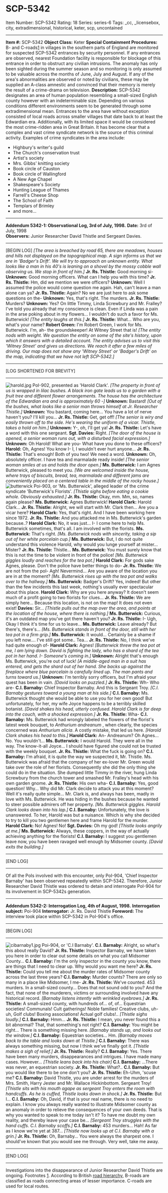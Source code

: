 # SCP-5342
Item Number: SCP-5342
Rating: 18
Series: series-6
Tags: _cc, _licensebox, city, extradimensional, historical, keter, scp, uncontained

---

**Item #:** SCP-5342
**Object Class:** Keter
**Special Containment Procedures:** B- and C-roads[1](javascript:;) in villages in the southern parts of England are monitored for suspected SCP-5342 entrances by security personnel. If any entrances are observed, nearest Foundation facility is responsible for blockage of this entrance in order to obstruct any civilian intrusions. The anomaly has only been sighted during the summer season and so monitoring is only assumed to be valuable across the months of June, July and August.
If any of the area's abnormalities are observed or noted by civilians, these may be supplied an A-class amnestic and convinced that their memory is merely the result of a crime-drama on television.
**Description:** SCP-5342 designates an area of human population resembling a small-sized English county however with an indeterminable size. Depending on various conditions different environments seem to be generated through some extradimensional mean. Entrances to the area have without exception consisted of local roads across smaller villages that date back to at least the Edwardian era.
Additionally, with its limited space it would be considered the most crime-ridden area in Great Britain. It has become clear that a complex and vast crime syndicate network is the source of this criminal activity. Examples of crime syndicates in the area include:
  * Highbury's writer's guild
  * The Church's conservation trust
  * Artist's society
  * Mrs. Gibbs' knitting society
  * Book circle of Causton
  * Book circle of Wallingford
  * A New Age Chapel
  * Shakespeare's Society
  * Hunting League of Thames
  * Farrell's Cheese Shop
  * The School of Faith
  * Templars of Brimley
  * and more…

* * *
**Addendum 5342-1: Observational Log, 3rd of July, 1998.**
**Date:** 3rd of July, 1998  
**Observers:** Junior Researcher David Thistle and Sergeant Davies.
* * *
[BEGIN LOG]
_[The area is breached by road 65, there are meadows, houses and hills not displayed on the topographical map. A sign informs us that we are in 'Badger's Drift'. We will try to approach an unknown entity. What looks like a man in his 40's is leaning on a shovel by the mossy cobble wall observing us. We stop in front of him.]_
**Jr. Rs. Thistle:** Good morning si-
**Unknown:** Good morning officers. What can I help you with this time?
**Jr. Rs. Thistle:** Hm, did we mention we were officers?
**Unknown:** Well I assumed the police would come question me again. Hah, can't leave a man alone can ya?
**Jr. Rs. Thistle:** Again? No we are just here to ask some questions on the-
**Unknown:** Yes, that's right. The murders.
**Jr. Rs. Thistle:** Murders?
**Unknown:** Yes? On little Timmy, Linda Screwbury and Mr. Fralley? I've told you already that my conscience is clean. Even if Linda was a pain in the arse poking about in my flowers… I wouldn't do such a favor for Ms. Butterwick!
_[The entity laughs at this.]_
**Jr. Rs. Thistle:** What… Who are you, what's your name?
**Robert Green:** I'm Robert Green, I work for Ms. Butterwick. I'm, ah- the groundskeeper! At Witney Street that is!
_[The entity nods with weight. We question the entity on some of the site's history, upon which it answers with a detailed account. The entity advises us to visit this 'Witney Street' and gives us directions. We reach it after a few miles of driving. Our map does not show any 'Witney Street' or 'Badger's Drift' on the map, indicating that we have not left SCP-5342.]_
* * *
[LOG SHORTENED FOR BREVITY]
* * *
![harold.jpg](http://scp-sandbox-3.wikidot.com/local--files/brunzell2/harold.jpg)
PoI-902, presented as 'Harold Clark'.
_[The property in front of us is wrapped in lilac bushes. A black iron gate leads us to a garden with a fruit tree and different flower arrangements. The house has the architecture of the Edwardian era and is approximately 60 -]_
**Unknown:** Bastard!
_[Out of the bushes, what looks like a senior man throws himself at Jr. Researcher Thistle.]_
**Unknown:** You bastard, coming here… You have a lot of nerve haven't you? I'll kill you…
**Jr. Rs. Thistle:** Get, get off!
_[The senior is wiry and easily thrown off to the side. He's wearing the uniform of a vicar. Thistle, takes a hold on him.]_
**Unknown:** Y-, oh, I'll get ya!
**Jr. Rs. Thistle:** Let's have a word with this one sergeant.
**Sgt. Davies:** Right.
_[The door of the house is opened, a senior woman runs out, with a disturbed facial expression.]_
**Unknown:** Oh Harold! What are you- What have you done to these officers?
**Harold:** Oh, Agnes! You know I- I, I wouldn't ever hurt anyone…
**Jr. Rs. Thistle:** That's enough! Both of you two! We need a word.
**Unknown:** Oh, absolutely officer. I have tea and marmalade ready inside!
_[The senior woman smiles at us and holds the door open.]_
**Ms. Butterwick:** I am Agnes Butterwick, pleased to meet you.
_[We are welcomed inside the house, where trays of biscuits, bread, tea, marmalade and different jams are conveniently placed on a centered table in the middle of the rocky house.]_
![butterwick](http://scp-sandbox-3.wikidot.com/local--files/brunzell2/butterwick)
Poi-903, or 'Ms. Butterwick', alleged leader of the crime syndicate 'Butterwick's Florists'.
_[Thistle sighs before eating a cookie whole. Obviously exhausted.]_
**Jr. Rs. Thistle:** Okay, mm. Mm, so, names again please?
**Ms. Butterwick:** Agnes Butterwick!
**Harold Clark:** Harold Clark…
**Jr. Rs. Thistle:** Alright, we will start with Mr. Clark then… Are you a vicar here?
**Harold Clark:** Yes, that's right. And I have been working here since 1972.
**Jr. Rs. Thistle:** And you attacked me in Ms. Butterwick's garden because..?
**Harold Clark:** No, it was just… I- I come here to help Ms. Butterwick sometimes, that's all. I am involved with the florists.
**Ms. Butterwick:** That's right.
_[Ms. Butterwick nods with sincerity, taking a sip out of her white porcelain cup.]_
**Ms. Butterwick:** But, I do not quite understand this violence Harold, why would you lunge yourself at mister… Mister?
**Jr. Rs. Thistle:** Thistle…
**Ms. Butterwick:** You must surely know that this is not the time to be violent in front of the police!
_[Ms. Butterwick giggles loudly and reaches for the tea pot.]_
**Harold Clark:** For gods sake Agnes, please. Don't the police have better things to do-
**Jr. Rs. Thistle:** We are not from the pol- Agh! Nevermind… Are you aware of the location you are in at the moment?
_[Ms. Butterwick rises up with the tea pot and walks over to the hallway.]_
**Ms. Butterwick:** Badger's Drift? Yes, indeed! But other than the few incidents this last week, nothing's usually ever spectacular about this place.
**Harold Clark:** Why are you here anyway? It doesn't seem much of a profit going to two florists for clues…
**Jr. Rs. Thistle:** We are simply here… Because this location, is not on the map! It does not even exist!
**Davies:** Sir…
_[Thistle pulls out the map over the area, and points at the location of the house, where there is nothing.]_
**Ms. Butterwick:** Curious, it's an outdated map you've got there haven't you?
**Jr. Rs. Thistle:** I- Ugh, Okay I think it's time for us to leave…
**Ms. Butterwick:** Leave already? But there's, there's…
_[Ms. Butterwick stands in front of the door, still with her tea pot in a firm grip.]_
**Ms. Butterwick:** It would… Certainly be a shame if you left now…. I've still got some.. Tea…
**Jr. Rs. Thistle:** No, I think we've had quite enough of-
**Harold Clark:** Agnes!
_[Butterwick threw the tea pot at me, I am lying down. David is fighting the lady, who has a shard of the tea pot in her hand. I- Someone's coming in.]_
**Unknown:** Alright that's enough Ms. Butterwick, you're out of luck!
_[A middle-aged man in a suit has entered, and gets the shard out of her hand. She backs up against the fireplace where blue porcelain is carefully lined up. The man pants and turns toward us.]_
**Unknown:** I'm terribly sorry officers, but I'm afraid your quest has been in vain.
_[David looks on puzzled.]_
**Jr. Rs. Thistle:** Wh- Who are-
**C.I. Barnaby:** Chief Inspector Barnaby. And this is Sergeant Troy.
_[C.I. Barnaby gestures toward a young man at his side.]_
**C.I. Barnaby:** Ms. Butterwick thought she would be able to use you for her own good! But unfortunately, for her, my wife Joyce happens to be a terribly skilled botanist.
_[David shakes his head, utterly confused. Harold Clark is far deep into the couch, with a shocked expression.]_
**Jr. Rs. Thistle:** Wha-
**C.I. Barnaby:** Ms. Butterwick had wrongly labeled the flowers of the florist's latest week bouquet, to _Anthurium andreanum_ , when clearly, the species concerned was _Anthurium alicia_. A costly mistake, that led us here.
_[Harold Clark shakes his head to this.]_
**Harold Clark:** An- Andreanum? Oh Agnes… No. You wouldn't…
**Ms. Butterwick:** I would Harold. They were all in the way. The know-it-all Joyce… I should have figured she could not be trusted with the weekly bouquet.
**Jr. Rs. Thistle:** What the fuck is going on?
**C.I. Barnaby:** I'm afraid, it is quite the way we suspected it, Mr. Thistle. Ms. Butterwick was afraid that the company of her ex-lover Mr. Green would take over the role of her florists. Consequently she did the only thing she could do in the situation. She dumped little Timmy in the river, hung Linda Screwbury from the church tower and smashed Mr. Fralley's head with his own garden gnome.
**Jr. Rs. Thistle:** His own wha-
**C.I. Barnaby:** Yes, good question! Why… Why did Mr. Clark decide to attack you at this moment? Well it's really quite simple… Mr. Clark is, and always has been, madly in love with Ms. Butterwick. He was hiding in the bushes because he wanted to steer possible admirers off her property.
_[Ms. Butterwick giggles. Harold Clark looks down into his lap.]_
**C.I. Barnaby:** Unfortunately, the love is unanswered. To her, Harold was but a nuisance. Which is why she decided to try to kill you two gentlemen here and frame Harold for the murder.
**Harold Clark:** No! Agnes! No!
**Sgt. Davies:** Oh my god!
_[Thistle looks angrily at me.]_
**Ms. Butterwick:** Always, these coppers, in the way of actually achieving anything for the florists!
**C.I. Barnaby:** I suggest you gentlemen leave now, you have been ravaged well enough by Midsomer county.
_[David exits the building.]_
* * *
[END LOG]
* * *
Of all the PoIs involved with this encounter, only PoI-904, 'Chief Inspector Barnaby' has been observed repeatedly within SCP-5342. Therefore, Junior Researcher David Thistle was ordered to detain and interrogate PoI-904 for its involvement in SCP-5342s generation.
* * *
**Addendum 5342-2: Interrogation Log, 4th of August, 1998.**
**Interrogation subject:** Poi-904
**Interrogator:** Jr. Rs. David Thistle
**Foreword:** The interview took place within SCP-5342 in PoI-904's office.
* * *
[BEGIN LOG]
* * *
![cibarnaby1.jpg](http://scp-sandbox-3.wikidot.com/local--files/brunzell2/cibarnaby1.jpg)
Poi-904, or 'C.I Barnaby'.
**C.I. Barnaby:** Alright, so what's this about really David?
**Jr. Rs. Thistle:** Inspector Barnaby, we have taken you here in order to clear out some details on what you call Midsomer County…
**C.I. Barnaby:** I'm the only inspector in the county you know, there are things that I need to clear up. Why would you want me here?
**Jr. Rs. Thistle:** Could you tell me about the murder rates of Midsomer county across the last three years?
**C.I. Barnaby:** Murder counts? There are only so many in a place like Midsomer, I me-
**Jr. Rs. Thistle:** We've counted. 453 murders. In a small-sized county… Does that not sound odd to you? And the fact, that none of the murderers, victims or surrounding involved have any historical record.
_[Barnaby listens intently with wrinkled eyebrows.]_
**Jr. Rs. Thistle:** A small-sized county, with hundreds of… of, of… Equestrian societies! Communals! Cult gatherings! Noble families! Creative clubs, uh-uh, Golf clubs! Boxing associations! Actual golf clubs!..
_[Thistle sighs loudly.]_
**C.I. Barnaby:** Hmm…
**Jr. Rs. Thistle:** I mean, you never found this a bit abnormal? That, that something's not right?
**C.I. Barnaby:** You might be right… There is something missing here.
_[Barnaby stands up, and looks out the window.]_
**C.I. Barnaby:** Equestrian societies… Hm.
_[Barnaby moves back to the table and looks down at Thistle.]_
**C.I. Barnaby:** There was always something missing, but now I think we've finally got it.
_[Thistle makes a sigh of relief.]_
**Jr. Rs. Thistle:** Really?
**C.I. Barnaby:** Yes. There have been many murders, disappearances and intrigues. I have made many cases. However…
_[Thistle leans back into his chair]_
**C.I. Barnaby:** …There was never, an equestrian society.
**Jr. Rs. Thistle:** What?..
**C.I. Barnaby:** But you would like there to be one don't you?
**Jr. Rs. Thistle:** Eh-Uhm, 'scuse me?
**C.I. Barnaby:** David Thistle, you are under arrest for the murders of Mrs. Smith, Harry Jester and Mr. Wallace Hickinbottom. Sergeant Troy!
_[Thistle sits with his mouth agape as sergeant Troy enters the room with handcuffs. As he is cuffed, Thistle looks down in shock.]_
**Jr. Rs. Thistle:** But I…
**C.I. Barnaby:** Oh, David, if that is your real name, there is no need to explain. I know you always really wanted to illustrate Midsomer county as an anomaly in order to relieve the consequences of your own deeds. That is why you wanted to speak to me today isn't it? To have me doubt my own reality, and thereby leave your case be…
_[Sergeant Troy struggles with the hand cuffs. C.I. Barnaby scoffs.]_
**C.I. Barnaby:** 453 murders… Hah! As far as I know we're yet at 387…
_[Thistle now looks up at C.I. Barnaby with a grin.]_
**Jr. Rs. Thistle:** Oh, Barnaby… You were always the sharpest one. I should've known that you would see me through. Very well, take me away.
* * *
[END LOG]
* * *
Investigations into the disappearance of Junior Researcher David Thistle are ongoing.
Footnotes
[1](javascript:;). According to British [road hierarchy](https://en.wikipedia.org/wiki/Road_hierarchy), B-roads are classified as roads connecting areas of lesser importance. C-roads are used for local routes.